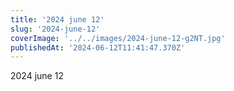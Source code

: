 ```yaml
---
title: '2024 june 12'
slug: '2024-june-12'
coverImage: '../../images/2024-june-12-g2NT.jpg'
publishedAt: '2024-06-12T11:41:47.370Z'
---
```


2024 june 12
